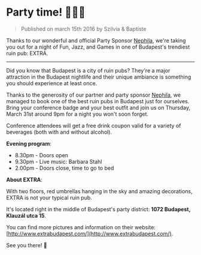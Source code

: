 # Party time! 🎊💃🎷

> Published on march 15th 2016 by Szilvia & Baptiste

Thanks to our wonderful and official Party Sponsor [Nephila](https://www.nephila.it/en/), we're taking you out for a night of Fun, Jazz, and Games in one of Budapest's trendiest ruin pub: EXTRA.

---

Did you know that Budapest is a city of ruin pubs?
They're a major attraction in the Budapest nightlife and their unique ambiance is something you should experience at least once.


Thanks to the generosity of our partner and party sponsor [Nephila](https://www.nephila.it/en/), we managed to book one of the best ruin pubs in Budapest just for ourselves. Bring your conference badge and your best outfit and join us on Thursday, March 31st around 9pm for a night you won't soon forget.


Conference attendees will get a free drink coupon valid for a variety of beverages (both with and without alcohol).


**Evening program**:

* 8.30pm - Doors open
* 9.30pm - Live music: Barbara Stahl
* 2.00pm - Doors close, time to go to bed

**About EXTRA**:

With two floors, red umbrellas hanging in the sky and amazing decorations, EXTRA is not your typical ruin pub.

It's located right in the middle of Budapest's party district: **1072 Budapest, Klauzál utca 15**.

You can find more pictures and information on their website: [http://www.extrabudapest.com/](http://www.extrabudapest.com/).


See you there! 🎷
